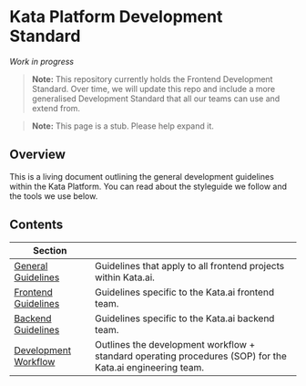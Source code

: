 # Kata Platform Development Standard

*Work in progress*

> **Note:** This repository currently holds the Frontend Development Standard. Over time, we will update this repo and include a more generalised Development Standard that all our teams can use and extend from.

> **Note:** This page is a stub. Please help expand it.

## Overview

This is a living document outlining the general development guidelines within the Kata Platform. You can read about the styleguide we follow and the tools we use below.

## Contents

| Section |  |
|--|--|
| [General Guidelines](./general#readme) | Guidelines that apply to all frontend projects within Kata.ai. |
| [Frontend Guidelines](./frontend#readme) | Guidelines specific to the Kata.ai frontend team. |
| [Backend Guidelines](./backend#readme) | Guidelines specific to the Kata.ai backend team. |
| [Development Workflow](./development-workflow#readme) | Outlines the development workflow + standard operating procedures (SOP) for the Kata.ai engineering team. |
